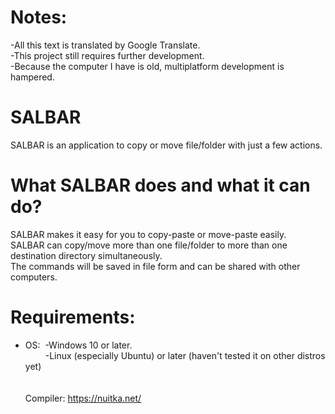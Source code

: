 # Notes:
-All this text is translated by Google Translate.\
-This project still requires further development.\
-Because the computer I have is old, multiplatform development is hampered.

# SALBAR
SALBAR is an application to copy or move file/folder with just a few actions.

# What SALBAR does and what it can do?
SALBAR makes it easy for you to copy-paste or move-paste easily.\
SALBAR can copy/move more than one file/folder to more than one destination directory simultaneously.\
The commands will be saved in file form and can be shared with other computers.

# Requirements:
- OS:&nbsp;&nbsp;-Windows 10 or later.\
&emsp;&emsp;&nbsp;-Linux (especially Ubuntu) or later (haven't tested it on other distros yet)
\
\
\
Compiler: <https://nuitka.net/>

